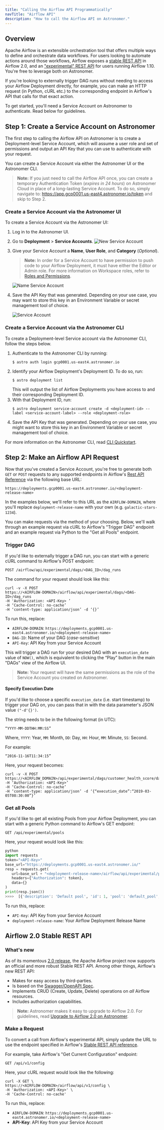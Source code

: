 ```yaml
---
title: "Calling the Airflow API Programmatically"
navTitle: "Airflow API"
description: "How to call the Airflow API on Astronomer."
---
```


## Overview

Apache Airflow is an extensible orchestration tool that offers multiple ways to define and orchestrate data workflows. For users looking to automate actions around those workflows, Airflow exposes a [stable REST API](https://airflow.apache.org/docs/apache-airflow/stable/stable-rest-api-ref.html) in Airflow 2.0, and an ["experimental" REST API](https://airflow.apache.org/docs/stable/rest-api-ref.html) for users running Airflow 1.10. You're free to leverage both on Astronomer.

If you're looking to externally trigger DAG runs without needing to access your Airflow Deployment directly, for example, you can make an HTTP request (in Python, cURL etc.) to the corresponding endpoint in Airflow's API that calls for that exact action.

To get started, you'll need a Service Account on Astronomer to authenticate. Read below for guidelines.

## Step 1: Create a Service Account on Astronomer

The first step to calling the Airflow API on Astronomer is to create a Deployment-level Service Account, which will assume a user role and set of permissions and output an API Key that you can use to authenticate with your request.

You can create a Service Account via either the Astronomer UI or the Astronomer CLI.

> **Note:** If you just need to call the Airflow API once, you can create a temporary Authentication Token (_expires in 24 hours_) on Astronomer Cloud in place of a long-lasting Service Account. To do so, simply navigate to: https://app.gcp0001.us-east4.astronomer.io/token and skip to Step 2.

### Create a Service Account via the Astronomer UI

To create a Service Account via the Astronomer UI:

1. Log in to the Astronomer UI.
2. Go to **Deployment** > **Service Accounts**.
   ![New Service Account](https://assets2.astronomer.io/main/docs/ci-cd/ci-cd-new-service-account.png)
3. Give your Service Account a **Name**, **User Role**, and **Category** (_Optional_).
   > **Note:** In order for a Service Account to have permission to push code to your Airflow Deployment, it must have either the Editor or Admin role. For more information on Workspace roles, refer to [Roles and Permissions](/docs/cloud/stable/manage-astronomer/workspace-permissions/).
   
   ![Name Service Account](https://assets2.astronomer.io/main/docs/ci-cd/ci-cd-name-service-account.png)
4. Save the API Key that was generated. Depending on your use case, you may want to store this key in an Environment Variable or secret management tool of choice.
   
   ![Service Account](https://assets2.astronomer.io/main/docs/ci-cd/ci-cd-api-key.png)

### Create a Service Account via the Astronomer CLI

To create a Deployment-level Service account via the Astronomer CLI, follow the steps below.

1. Authenticate to the Astronomer CLI by running:
   ```
   $ astro auth login gcp0001.us-east4.astronomer.io
   ```
2. Identify your Airflow Deployment's Deployment ID. To do so, run:
   ```
   $ astro deployment list
   ```
   This will output the list of Airflow Deployments you have access to and their corresponding Deployment ID.
3. With that Deployment ID, run:
   ```
   $ astro deployment service-account create -d <deployment-id> --label <service-account-label> --role <deployment-role>
   ```
4.  Save the API Key that was generated. Depending on your use case, you might want to store this key in an Environment Variable or secret management tool of choice.

For more information on the Astronomer CLI, read [CLI Quickstart](https://www.astronomer.io/docs/cloud/stable/develop/cli-quickstart).

## Step 2: Make an Airflow API Request

Now that you've created a Service Account, you're free to generate both `GET` or `POST` requests to any supported endpoints in Airflow's [Rest API Reference](https://airflow.apache.org/docs/stable/rest-api-ref.html) via the following base URL:

```
https://deployments.gcp0001.us-east4.astronomer.io/<deployment-release-name>
```

In the examples below, we'll refer to this URL as the `AIRFLOW-DOMAIN`, where you'll replace `deployment-release-name` with your own (e.g. `galactic-stars-1234`).

You can make requests via the method of your choosing. Below, we'll walk through an example request via cURL to Airflow's "Trigger DAG" endpoint and an example request via Python to the "Get all Pools" endpoint.

### Trigger DAG

If you'd like to externally trigger a DAG run, you can start with a generic cURL command to Airflow's POST endpoint: 

```
POST /airflow/api/experimental/dags/<DAG_ID>/dag_runs
```

The command for your request should look like this:

```
curl -v -X POST
https://<AIRFLOW-DOMAIN>/airflow/api/experimental/dags/<DAG-ID>/dag_runs
-H 'Authorization: <API-Key> ’
-H ‘Cache-Control: no-cache’
-H ‘content-type: application/json’ -d ‘{}’
```

To run this, replace:

- `AIRFLOW-DOMAIN`: `https://deployments.gcp0001.us-east4.astronomer.io/<deployment-release-name>`
- `DAG-ID`: Name of your DAG (_case-sensitive_)
- `API-Key`: API Key from your Service Account

This will trigger a DAG run for your desired DAG with an `execution_date` value of `NOW()`, which is equivalent to clicking the “Play” button in the main "DAGs" view of the Airflow UI.

> **Note:** Your request will have the same permissions as the role of the Service Account you created on Astronomer.

#### Specify Execution Date

If you'd like to choose a specific `execution_date` (i.e. start timestamp) to trigger your DAG on, you can pass that in with the data parameter's JSON value `("-d'{}')`.

The string needs to be in the following format (in UTC):

```
“YYYY-MM-DDTHH:MM:SS”
```

Where, `YYYY`: Year, `MM`: Month, `DD`: Day, `HH`: Hour, `MM`: Minute, `SS`: Second.


For example:

```
“2016-11-16T11:34:15”
```

Here, your request becomes:

```
curl -v -X POST
https://<AIRFLOW_DOMAIN>/api/experimental/dags/customer_health_score/dag_runs
-H ‘Authorization: <API-Key>’
-H ‘Cache-Control: no-cache’
-H ‘content-type: application/json’ -d ‘{“execution_date”:“2019-03-05T08:30:00”}’
```

### Get all Pools

If you'd like to get all existing Pools from your Airflow Deployment, you can start with a generic Python command to Airflow's GET endpoint: 

```
GET /api/experimental/pools
```

Here, your request would look like this:

```python
python
import requests
token="<API-Key>"
base_url="https://deployments.gcp0001.us-east4.astronomer.io/"
resp = requests.get(
   url=base_url + "<deployment-release-name>/airflow/api/experimental/pools",
   headers={"Authorization": token},
   data={}
)
print(resp.json())
>>>>  [{'description': 'Default pool', 'id': 1, 'pool': 'default_pool', 'slots': 128}]
```

To run this, replace:

- `API-Key`: API Key from your Service Account
- `deployment-release-name`: Your Airflow Deployment Release Name

## Airflow 2.0 Stable REST API

### What's new

As of its momentous [2.0 release](https://www.astronomer.io/blog/introducing-airflow-2-0), the Apache Airflow project now supports an official and more robust Stable REST API. Among other things, Airflow's new REST API:

* Makes for easy access by third-parties.
* Is based on the [Swagger/OpenAPI Spec](https://swagger.io/specification/).
* Implements CRUD (Create, Update, Delete) operations on *all* Airflow resources.
* Includes authorization capabilities.

> **Note:** Astronomer makes it easy to upgrade to Airflow 2.0. For guidelines, read [Upgrade to Airflow 2.0 on Astronomer](https://www.astronomer.io/docs/cloud/stable/customize-airflow/upgrade-to-airflow-2).

### Make a Request

To convert a call from Airflow's experimental API, simply update the URL to use the endpoint specified in Airflow's [Stable REST API reference](https://airflow.apache.org/docs/apache-airflow/stable/stable-rest-api-ref.html).

For example, take Airflow's "Get Current Configuration" endpoint:

```
GET /api/v1/config
```

Here, your cURL request would look like the following:

```
curl -X GET \
https://<AIRFLOW-DOMAIN>/airflow/api/v1/config \
-H 'Authorization: <API-Key>' \
-H 'Cache-Control: no-cache'
```

To run this, replace:

- `AIRFLOW-DOMAIN`: `https://deployments.gcp0001.us-east4.astronomer.io/<deployment-release-name>`
- **API-Key**: API Key from your Service Account
